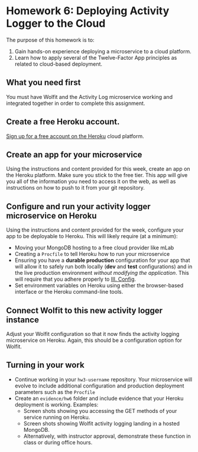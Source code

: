 # Homework 6: Deploying Activity Logger to the Cloud

The purpose of this homework is to:

1. Gain hands-on experience deploying a microservice to a cloud platform.
2. Learn how to apply several of the Twelve-Factor App principles as related to cloud-based deployment.

## What you need first

You must have Wolfit and the Activity Log microservice working and integrated together in order to complete this assignment.

## Create a free Heroku account.

[Sign up for a free account on the Heroku](https://signup.heroku.com/) cloud platform.

## Create an app for your microservice

Using the instructions and content provided for this week, create an app on the Heroku platform. Make sure you stick to the free tier. This app will give you all of the information you need to access it on the web, as well as instructions on how to push to it from your git repository.

## Configure and run your activity logger microservice on Heroku

Using the instructions and content provided for the week, configure your app to be deployable to Heroku. This will likely require (at a minimum):

* Moving your MongoDB hosting to a free cloud provider like mLab
* Creating a ```Procfile``` to tell Heroku how to run your microservice
* Ensuring you have a **durable production** configuration for your app that will allow it to safely run both locally (**dev** and **test** configurations) and in the live production environment _without modifying the application_. This will require that you adhere properly to [III. Config](https://12factor.net/config).
* Set environment variables on Heroku using either the browser-based interface or the Heroku command-line tools.
## Connect Wolfit to this new activity logger instance

Adjust your Wolfit configuration so that it now finds the activity logging microservice on Heroku. Again, this should be a configuration option for Wolfit.

## Turning in your work
* Continue working in your ```hw3-username``` repository. Your microservice will evolve to include additional configuration and production deployment parameters such as the ```Procfile```
* Create an ```evidence/hw6``` folder and include evidence that your Heroku deployment is working. Examples:
    * Screen shots showing you accessing the GET methods of your service running on Heroku.
    * Screen shots showing Wolfit activity logging landing in a hosted MongoDB.
    * Alternatively, with instructor approval, demonstrate these function in class or during office hours.